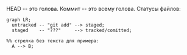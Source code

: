 HEAD -- это голова.
Коммит -- это всему голова.
Статусы файлов:
```mermaid
graph LR;
  untracked -- "git add" --> staged;
  staged    -- "???"     --> tracked/comitted;

%% стрелка без текста для примера:
  A --> B;
```
